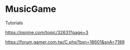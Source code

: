# MusicGame
Tutorials

https://psnine.com/topic/32631?page=3

https://forum.gamer.com.tw/C.php?bsn=18601&snA=7189
